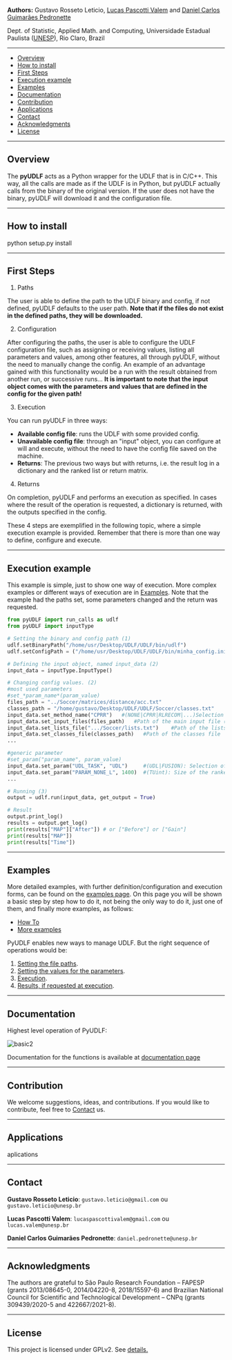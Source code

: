 

**Authors:** Gustavo Rosseto Leticio, [Lucas Pascotti Valem](http://www.lucasvalem.com) and [Daniel Carlos Guimarães Pedronette](http://www.ic.unicamp.br/~dcarlos/)

Dept. of Statistic, Applied Math. and Computing, Universidade Estadual Paulista ([UNESP](http://www.rc.unesp.br/)), Rio Claro, Brazil

----------------------
* [Overview](#overview)
* [How to install](#how-to-install)
* [First Steps](#first-steps)
* [Execution example](#execution-example)
* [Examples](#examples)
* [Documentation](#documentation)
* [Contribution](#contribution)
* [Applications](#applications)
* [Contact](#contact)
* [Acknowledgments](#acknowledgments)
* [License](#license)
----------------------
## Overview
The <strong>pyUDLF</strong> acts as a Python wrapper for the UDLF that is in C/C++.
This way, all the calls are made as if the UDLF is in Python, but pyUDLF actually calls from the binary of the original version. If the user does not have the binary, pyUDLF will download it and the configuration file.

----------------------
## How to install
python setup.py install

----------------------
## First Steps
1) Paths

The user is able to define the path to the UDLF binary and config, if not defined, pyUDLF defaults to the user path. **Note that if the files do not exist in the defined paths, they will be downloaded.**

2) Configuration

After configuring the paths, the user is able to configure the UDLF configuration file, such as assigning or receiving values, listing all parameters and values, among other features, all through pyUDLF, without the need to manually change the config. An example of an advantage gained with this functionality would be a run with the result obtained from another run, or successive runs...
**It is important to note that the input object comes with the parameters and values that are defined in the config for the given path!**

3) Execution

You can run pyUDLF in three ways:

+ **Available config file**: runs the UDLF with some provided config.
+ **Unavailable config file**: through an "input" object, you can configure at will and execute, without the need to have the config file saved on the machine.
+ **Returns**: The previous two ways but with returns, i.e. the result log in a dictionary and the ranked list or return matrix.

4) Returns

On completion, pyUDLF and performs an execution as specified.
In cases where the result of the operation is requested, a dictionary is returned, with the outputs specified in the config.


These 4 steps are exemplified in the following topic, where a simple execution example is provided. Remember that there is more than one way to define, configure and execute.

----------------------
## Execution example

This example is simple, just to show one way of execution. More complex examples or different ways of execution are in [Examples](#Examples).
Note that the example had the paths set, some parameters changed and the return was requested.

```python
from pyUDLF import run_calls as udlf
from pyUDLF import inputType

# Setting the binary and config path (1)
udlf.setBinaryPath("/home/usr/Desktop/UDLF/UDLF/bin/udlf")
udlf.setConfigPath = ("/home/usr/Desktop/UDLF/UDLF/bin/minha_config.ini")

# Defining the input object, named input_data (2)
input_data = inputType.InputType()

# Changing config values. (2)
#most used parameters
#set_*param_name*(param_value)
files_path = "../Soccer/matrices/distance/acc.txt"
classes_path = "/home/gustavo/Desktop/UDLF/UDLF/Soccer/classes.txt"
input_data.set_method_name("CPRR")   #(NONE|CPRR|RLRECOM|...)Selection of method to be executed
input_data.set_input_files(files_path)   #Path of the main input file (matrix/ranked lists) for UDL tasks
input_data.set_lists_file(".../Soccer/lists.txt")    #Path of the lists file
input_data.set_classes_file(classes_path)   #Path of the classes file
...

#generic parameter
#set_param("param_name", param_value) 
input_data.set_param("UDL_TASK", "UDL")     #(UDL|FUSION): Selection of task to be executed
input_data.set_param("PARAM_NONE_L", 1400)  #(TUint): Size of the ranked list (must be lesser than SIZE_DATASET)
...

# Running (3)
output = udlf.run(input_data, get_output = True)

# Result
output.print_log()
results = output.get_log()
print(results["MAP"]["After"]) # or ["Before"] or ["Gain"]
print(results["MAP"])
print(results["Time"])

```

----------------------
## Examples
More detailed examples, with further definition/configuration and execution forms, can be found on the [examples page](https://github.com/UDLF/pyUDLF/wiki/Examples). On this page you will be shown a basic step by step how to do it, not being the only way to do it, just one of them, and finally more examples, as follows: 

* [How To](https://github.com/UDLF/pyUDLF/wiki/Examples##how-to)
* [More examples](https://github.com/UDLF/pyUDLF/wiki/Examples##more-examples)

PyUDLF enables new ways to manage UDLF. But the right sequence of operations would be:
1) [Setting the file paths](https://github.com/UDLF/pyUDLF/wiki/Examples##1-setting-the-file-paths).
2) [Setting the values for the parameters](https://github.com/UDLF/pyUDLF/wiki/Examples##2-setting-the-values-for-the-parameters).
3) [Execution](https://github.com/UDLF/pyUDLF/wiki/Examples##3-execution).
4) [Results, if requested at execution](https://github.com/UDLF/pyUDLF/wiki/Examples##4-results).

----------------------
## Documentation

Highest level operation of PyUDLF:

![basic2](https://user-images.githubusercontent.com/69856485/161096018-417ba18b-b8a2-40df-b5c5-bf16c076edb8.png)

Documentation for the functions is available at [documentation page](https://github.com/UDLF/pyUDLF/wiki/Documentation)

----------------------
## Contribution
We welcome suggestions, ideas, and contributions.
If you would like to contribute, feel free to [Contact](#Contact) us.

----------------------
## Applications

aplications

----------------------
## Contact
**Gustavo Rosseto Leticio**: `gustavo.leticio@gmail.com` ou `gustavo.leticio@unesp.br`

**Lucas Pascotti Valem**: `lucaspascottivalem@gmail.com` ou `lucas.valem@unesp.br`

**Daniel Carlos Guimarães Pedronette**: `daniel.pedronette@unesp.br`

----------------------
## Acknowledgments

The authors are grateful to São Paulo Research Foundation – FAPESP (grants 2013/08645-0, 2014/04220-8, 2018/15597-6) and Brazilian National Council for Scientific and Technological Development – CNPq (grants 309439/2020-5 and 422667/2021-8).

----------------------
## License

This project is licensed under GPLv2. See [details.](https://github.com/UDLF/pyUDLF/blob/main/LICENSE)
